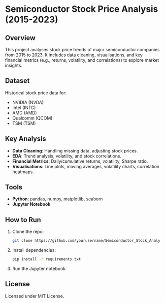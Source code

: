# Semiconductor Stock Price Analysis (2015-2023)

## Overview
This project analyses stock price trends of major semiconductor companies from 2015 to 2023. It includes data cleaning, visualisations, and key financial metrics (e.g., returns, volatility, and correlations) to explore market insights.

## Dataset
Historical stock price data for:
- NVIDIA (NVDA)
- Intel (INTC)
- AMD (AMD)
- Qualcomm (QCOM)
- TSM (TSM)

## Key Analysis
- **Data Cleaning**: Handling missing data, adjusting stock prices.
- **EDA**: Trend analysis, volatility, and stock correlations.
- **Financial Metrics**: Daily/cumulative returns, volatility, Sharpe ratio.
- **Visualisations**: Line plots, moving averages, volatility charts, correlation heatmaps.

## Tools
- **Python**: pandas, numpy, matplotlib, seaborn
- **Jupyter Notebook**

## How to Run
1. Clone the repo:
   ```bash
   git clone https://github.com/yourusername/Semiconductor_Stock_Analysis.git
   ```
2. Install dependencies:
   ```bash
   pip install -r requirements.txt
   ```
3. Run the Jupyter notebook.

## License
Licensed under MIT License.
